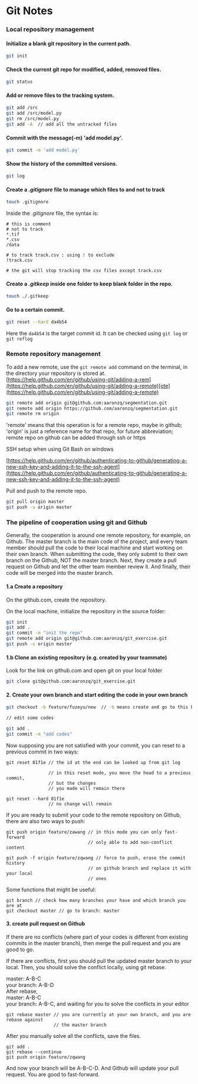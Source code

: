 # Git Notes

### Local repository management

#### Initialize a blank git repository in the current path.

```bash
git init 
```

#### Check the current git repo for modified, added, removed files.

```bash
git status
```

#### Add or remove files to the tracking system.

```bash
git add /src 
git add /src/model.py
git rm /src/model.py
git add -A  // add all the untracked files
```

#### Commit with the message\(-m\) 'add model.py'.

```bash
git commit -m 'add model.py'
```

#### Show the history of the committed versions.

```bash
git log
```



#### Create a _.gitignore_ file to manage which files to and not to track

```bash
touch .gitignore
```

Inside the _.gitignore_ file, the syntax is:

```text
# this is comment
# not to track
*.tif
*.csv
/data

# to track track.csv : using ! to exclude
!track.csv

# the git will stop tracking the csv files except track.csv
```

#### Create a _.gitkeep_  inside one folder to keep blank folder in the repo.

```bash
touch ./.gitkeep
```

#### Go to a certain commit.

```bash
git reset --hard da4b54
```

Here the `da4b54` is the target commit id. It can be checked using `git log` or `git reflog`

### 

### Remote repository management 

 To add a new remote, use the `git remote add` command on the terminal, in the directory your repository is stored at. [https://help.github.com/en/github/using-git/adding-a-rem](https://help.github.com/en/github/using-git/adding-a-remote)[ote](https://help.github.com/en/github/using-git/adding-a-remote)

```bash
git remote add origin git@github.com:aaronzq/segmentation.git
git remote add origin https://github.com/aaronzq/segmentation.git
git remote rm origin
```

'remote' means that this operation is for a remote repo, maybe in github;  
'origin' is just a reference name for that repo, for future abbreviation;  
remote repo on github can be added through ssh or https



SSH setup when using Git Bash on windows

[https://help.github.com/en/github/authenticating-to-github/generating-a-new-ssh-key-and-adding-it-to-the-ssh-agent](https://help.github.com/en/github/authenticating-to-github/generating-a-new-ssh-key-and-adding-it-to-the-ssh-agent)



Pull and push to the remote repo. 

```bash
git pull origin master
git push -u origin master
```



### The pipeline of cooperation using git and Github

Generally, the cooperation is around one remote repository, for example, on Github. The master branch is the main code of the project, and every team member should pull the code to their local machine and start working on their own branch. When submitting the code, they only submit to their own branch on the Github, NOT the master branch. Next, they create a pull request on Github and let the other team member review it. And finally, their code will be merged into the master branch. 

#### 1.a Create a repository 

On the github.com, create the repository. 

On the local machine, initialize the repository in the source folder:

```bash
git init
git add . 
git commit -m "init the repo"
git remote add origin git@github.com:aaronzq/git_exercise.git
git push -u origin master
```

#### 1.b Clone an existing repository \(e.g. created by your teammate\)

Look for the link on github.com and open git on your local folder

```bash
git clone git@github.com:aaronzq/git_exercise.git
```

#### 2. Create your own branch and start editing the code in your own branch

```bash
git checkout -b feature/fuzeyu/new  // -b means create and go to this branch

// edit some codes

git add .
git commit -m "add codes"
```

Now supposing you are not satisfied with your commit, you can reset to a previous commit in two ways:

```text
git reset 01f1e // the id at the end can be looked up from git log

                // in this reset mode, you move the head to a previous commit, 
                // but the changes
                // you made will remain there

git reset --hard 01f1e
                // no change will remain
```

If you are ready to submit your code to the remote repository on Github, there are also two ways to push:

```text
git push origin feature/zawang // in this mode you can only fast-forward
                               // only able to add non-conflict content
                               
git push -f origin feature/zqwang // force to push, erase the commit history 
                               // on github branch and replace it with your local
                               // ones
```

Some functions that might be useful:

```text
git branch // check how many branches your have and which branch you are at 
git checkout master // go to branch: master
```

#### 3. create pull request on Github 

If there are no conflicts \(where part of your codes is different from existing commits in the master branch\), then merge the pull request and you are good to go.

If there are conflicts, first you should pull the updated master branch to your local. Then, you should solve the conflict locally, using git rebase.

master: A-B-C  
your branch: A-B-D  
After rebase,  
master: A-B-C  
your branch: A-B-C, and waiting for you to solve the conflicts in your editor

```text
git rebase master // you are currently at your own branch, and you are rebase against
                  // the master branch
```

After you manually solve all the conflicts, save the files. 

```text
git add .
git rebase --continue
git push origin feature/zqwang
```

And now your branch will be A-B-C-D. And Github will update your pull request. You are good to fast-forward.

